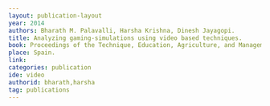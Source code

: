 ```yaml
---
layout: publication-layout
year: 2014
authors: Bharath M. Palavalli, Harsha Krishna, Dinesh Jayagopi.
title: Analyzing gaming-simulations using video based techniques.
book: Proceedings of the Technique, Education, Agriculture, and Management Conference 2014, ACM.  
place: Spain.
link:
categories: publication
ide: video
authorid: bharath,harsha
tag: publications
---
```

